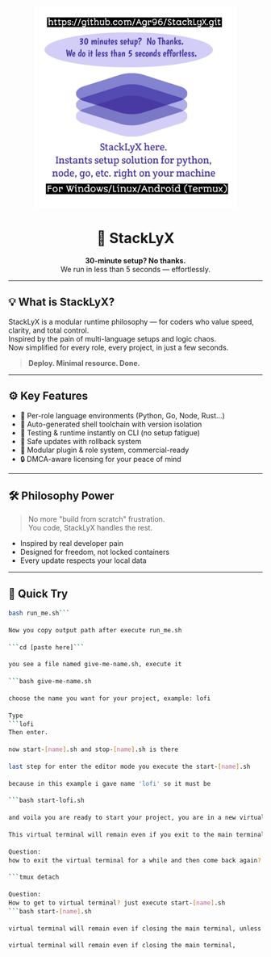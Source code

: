 <p align="center">
  <img src="./images/banner.png" alt="StackLyX Banner" width="400"/>
</p>

<h1 align="center">🚀 StackLyX</h1>

<p align="center"><strong>30-minute setup? No thanks.</strong><br>
We run in less than 5 seconds — effortlessly.</p>

---

## 💡 What is StackLyX?

StackLyX is a modular runtime philosophy — for coders who value speed, clarity, and total control.  
Inspired by the pain of multi-language setups and logic chaos.  
Now simplified for every role, every project, in just a few seconds.

> **Deploy. Minimal resource. Done.**

---

## ⚙️ Key Features

- 🧱 Per-role language environments (Python, Go, Node, Rust…)
- 🧰 Auto-generated shell toolchain with version isolation
- 🧪 Testing & runtime instantly on CLI (no setup fatigue)
- 🔄 Safe updates with rollback system
- 🔌 Modular plugin & role system, commercial-ready
- 🔒 DMCA-aware licensing for your peace of mind

---

## 🛠️ Philosophy Power

> No more "build from scratch" frustration.  
> You code, StackLyX handles the rest.

- Inspired by real developer pain
- Designed for freedom, not locked containers
- Every update respects your local data

---

## 🧪 Quick Try

```bash
bash run_me.sh```

Now you copy output path after execute run_me.sh

```cd [paste here]```

you see a file named give-me-name.sh, execute it

```bash give-me-name.sh

choose the name you want for your project, example: lofi

Type
```lofi
Then enter.

now start-[name].sh and stop-[name].sh is there

last step for enter the editor mode you execute the start-[name].sh

because in this example i gave name 'lofi' so it must be

```bash start-lofi.sh

and voila you are ready to start your project, you are in a new virtual terminal,

This virtual terminal will remain even if you exit to the main terminal,

Question:
how to exit the virtual terminal for a while and then come back again?

```tmux detach

Question:
How to get to virtual terminal? just execute start-[name].sh
```bash start-[name].sh

virtual terminal will remain even if closing the main terminal, unless you run stop-[name].sh from the main terminal,

virtual terminal will remain even if closing the main terminal, 
